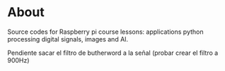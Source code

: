 # About

Source codes for Raspberry pi course lessons: applications python processing
digital signals, images and AI.

Pendiente sacar el filtro de butherword a la señal (probar crear el filtro a 900Hz)
